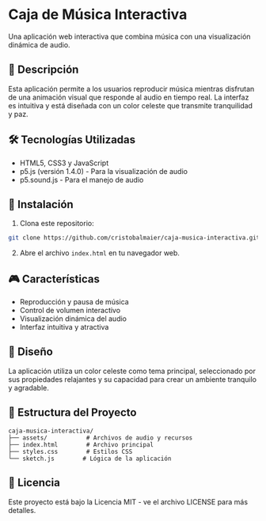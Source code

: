 # Caja de Música Interactiva

Una aplicación web interactiva que combina música con una visualización dinámica de audio.

## 🎵 Descripción

Esta aplicación permite a los usuarios reproducir música mientras disfrutan de una animación visual que responde al audio en tiempo real. La interfaz es intuitiva y está diseñada con un color celeste que transmite tranquilidad y paz.

## 🛠️ Tecnologías Utilizadas

- HTML5, CSS3 y JavaScript
- p5.js (versión 1.4.0) - Para la visualización de audio
- p5.sound.js - Para el manejo de audio

## 🚀 Instalación

1. Clona este repositorio:
```bash
git clone https://github.com/cristobalmaier/caja-musica-interactiva.git
```

2. Abre el archivo `index.html` en tu navegador web.

## 🎮 Características

- Reproducción y pausa de música
- Control de volumen interactivo
- Visualización dinámica del audio
- Interfaz intuitiva y atractiva

## 🎨 Diseño

La aplicación utiliza un color celeste como tema principal, seleccionado por sus propiedades relajantes y su capacidad para crear un ambiente tranquilo y agradable.

## 📝 Estructura del Proyecto

```
caja-musica-interactiva/
├── assets/           # Archivos de audio y recursos
├── index.html        # Archivo principal
├── styles.css        # Estilos CSS
└── sketch.js        # Lógica de la aplicación
```

## 📝 Licencia

Este proyecto está bajo la Licencia MIT - ve el archivo LICENSE para más detalles.